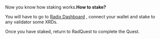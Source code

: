 Now you know how staking works.**How to stake?**

You will have to go to [Radix Dashboard](https://dashboard.radixdlt.com/) , connect your wallet and stake to any validator some XRDs.

Once you have staked, return to RadQuest to complete the Quest.